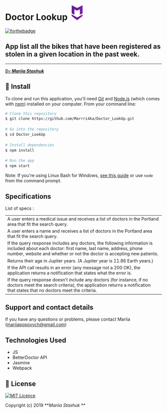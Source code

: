 # Doctor Lookup ![alt text](https://github.com/adam-p/markdown-here/raw/master/src/common/images/icon48.png "Logo Title Text 1")

[![forthebadge](http://forthebadge.com/images/badges/made-with-javascript.svg)](http://forthebadge.com)


## App  list all the bikes that have been registered as stolen in a given location in the past week.

****

[ By _**Mariia Stashuk**_](https://www.linkedin.com/in/mariia-stashuk-66754816a/)


## 💾 Install

To clone and run this application, you'll need [Git](https://git-scm.com) and [Node.js](https://nodejs.org/en/download/) (which comes with [npm](http://npmjs.com)) installed on your computer. From your command line:

```bash
# Clone this repository
$ git clone https://github.com/Marrri4ka/Doctor_LookUp.git

# Go into the repository
$ cd Doctor_LookUp

# Install dependencies
$ npm install

# Run the app
$ npm start
```

Note: If you're using Linux Bash for Windows, [see this guide](https://www.howtogeek.com/261575/how-to-run-graphical-linux-desktop-applications-from-windows-10s-bash-shell/) or use `node` from the command prompt.

## Specifications

 List of specs :

|    |
| ------------- |
|A user  enters a medical issue and receives a list of doctors in the Portland area that fit the search query. |
|A user enters a name and receives a list of doctors in the Portland area that fit the search query. |
|If the query response includes any doctors, the following information is included about each doctor: first name, last name, address, phone number, website and whether or not the doctor is accepting new patients. |  
|Returns their age in Jupiter years. (A Jupiter year is 11.86 Earth years.)|
|If the API call results in an error (any message not a 200 OK), the application returns a notification that states what the error is.|
|If the query response doesn't include any doctors (for instance, if no doctors meet the search criteria), the application returns a notification that states that no doctors meet the criteria. |



## Support and contact details

If you have any questions or problems, please contact Mariia (mariiapopovych@gmail.com)

## Technologies Used

* JS
* BetterDoctor API
* Jasmine
* Webpack


## 📜 License

[![MIT Licence](https://badges.frapsoft.com/os/mit/mit.svg?v=103)](https://opensource.org/licenses/mit-license.php)

Copyright (c) 2019 **_Mariia Stashuk_ **
